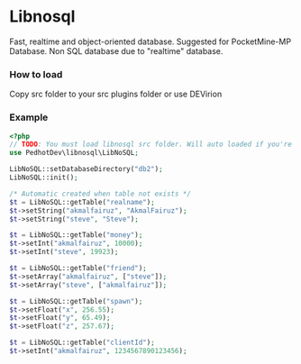 # Libnosql
Fast, realtime and object-oriented database. Suggested for PocketMine-MP Database.
Non SQL database due to "realtime" database.

### How to load
Copy src folder to your src plugins folder or use DEVirion

### Example

```php
<?php
// TODO: You must load libnosql src folder. Will auto loaded if you're using for PocketMine plugins 
use PedhotDev\libnosql\LibNoSQL;

LibNoSQL::setDatabaseDirectory("db2");
LibNoSQL::init();

/* Automatic created when table not exists */
$t = LibNoSQL::getTable("realname");
$t->setString("akmalfairuz", "AkmalFairuz");
$t->setString("steve", "Steve");

$t = LibNoSQL::getTable("money");
$t->setInt("akmalfairuz", 10000);
$t->setInt("steve", 19923);

$t = LibNoSQL::getTable("friend");
$t->setArray("akmalfairuz", ["steve"]);
$t->setArray("steve", ["akmalfairuz"]);

$t = LibNoSQL::getTable("spawn");
$t->setFloat("x", 256.55);
$t->setFloat("y", 65.49);
$t->setFloat("z", 257.67);

$t = LibNoSQL::getTable("clientId");
$t->setInt("akmalfairuz", 1234567890123456);
```